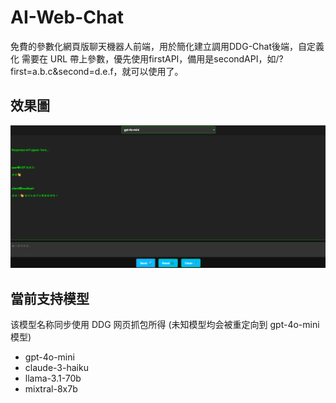 # AI-Web-Chat
免費的參數化網頁版聊天機器人前端，用於簡化建立調用DDG-Chat後端，自定義化
需要在 URL 帶上參數，優先使用firstAPI，備用是secondAPI，如/?first=a.b.c&second=d.e.f，就可以使用了。
## 效果圖
![](/preview.png)
## 當前支持模型
该模型名称同步使用 DDG 网页抓包所得 (未知模型均会被重定向到 gpt-4o-mini 模型)
- gpt-4o-mini
- claude-3-haiku
- llama-3.1-70b
- mixtral-8x7b
